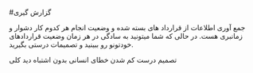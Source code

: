 #گزارش گیری

جمع آوری اطلاعات از قرارداد های بسته شده و وضعیت انجام هر کدوم کار دشوار و زمانبری هست. در حالی که شما میتونید به سادگی در هر زمان وضعیت قراردادهای خودتونو رو ببینید و تصمیمات درستی بگیرید.

تصمیم درست
کم شدن خطای انسانی
بدون اشتباه
دید کلی
